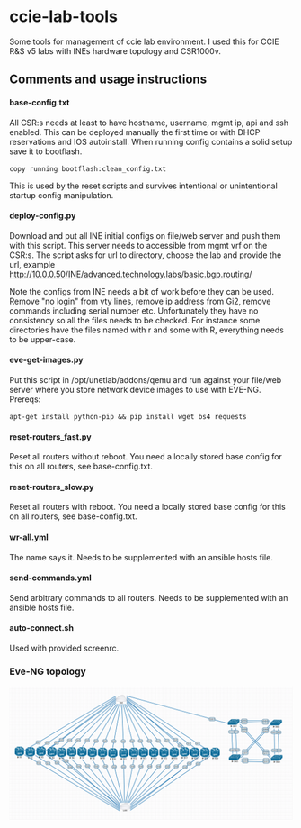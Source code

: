 # ccie-lab-tools
Some tools for management of ccie lab environment. I used this for CCIE R&S v5 labs with INEs hardware topology and CSR1000v.

## Comments and usage instructions

#### base-config.txt
All CSR:s needs at least to have hostname, username, mgmt ip, api and ssh enabled. This can be deployed manually the first time or with DHCP reservations and IOS autoinstall. When running config contains a solid setup save it to bootflash.
```
copy running bootflash:clean_config.txt
```
This is used by the reset scripts and survives intentional or unintentional startup config manipulation.

#### deploy-config.py
Download and put all INE initial configs on file/web server and push them with this script. This server needs to accessible from mgmt vrf on the CSR:s. The script asks for url to directory, choose the lab and provide the url, example http://10.0.0.50/INE/advanced.technology.labs/basic.bgp.routing/

Note the configs from INE needs a bit of work before they can be used. Remove "no login" from vty lines, remove ip address from Gi2, remove commands including serial number etc. Unfortunately they have no consistency so all the files needs to be checked. For instance some directories have the files named with r and some with R, everything needs to be upper-case.

#### eve-get-images.py
Put this script in /opt/unetlab/addons/qemu and run against your file/web server where you store network device images to use with EVE-NG. Prereqs: 
```
apt-get install python-pip && pip install wget bs4 requests
```

#### reset-routers_fast.py  
Reset all routers without reboot. You need a locally stored base config for this on all routers, see base-config.txt.

#### reset-routers_slow.py
Reset all routers with reboot. You need a locally stored base config for this on all routers, see base-config.txt.

#### wr-all.yml
The name says it. Needs to be supplemented with an ansible hosts file.

#### send-commands.yml
Send arbitrary commands to all routers. Needs to be supplemented with an ansible hosts file.

#### auto-connect.sh
Used with provided screenrc.

### Eve-NG topology
![Topology](Topology.PNG)

